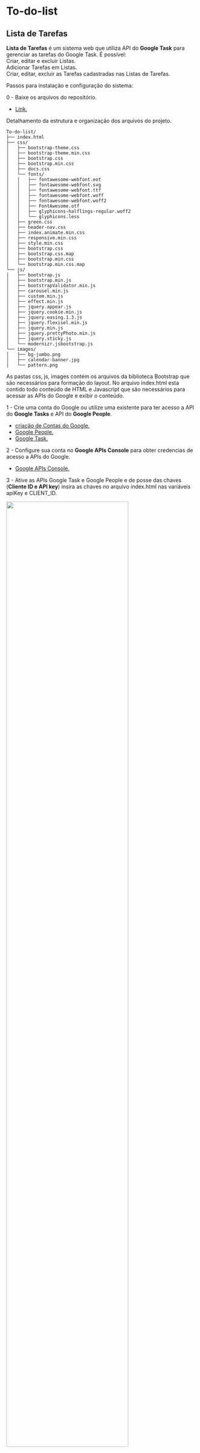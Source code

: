 # To-do-list

## <b>Lista de Tarefas</b>

<b>Lista de Tarefas</b> é um sistema web que utiliza API do <b>Google Task</b> para gerenciar as tarefas do Google Task.
É possível: 
<br>Criar, editar e excluir Listas.
<br>Adicionar Tarefas em Listas.
<br>Criar, editar, excluir as Tarefas cadastradas nas Listas de Tarefas.

Passos para instalação e configuração do sistema:

 0 - Baixe os arquivos do repositório.
  -  <a href="https://github.com/danielcordeirorosa/To-do-list/archive/master.zip" target="_blank">Link.</a>
  
Detalhamento da estrutura e organização dos arquivos do projeto.
```
To-do-list/
├── index.html
├── css/
│   ├── bootstrap-theme.css
│   ├── bootstrap-theme.min.css
│   ├── bootstrap.css
│   ├── bootstrap.min.css
│   ├── docs.css
│   └── fonts/
│   │   ├── fontawesome-webfont.eot
│   │   ├── fontawesome-webfont.svg
│   │   ├── fontawesome-webfont.ttf
│   │   ├── fontawesome-webfont.woff
│   │   ├── fontawesome-webfont.woff2
│   │   ├── FontAwesome.otf
│   │   ├── glyphicons-halflings-regular.woff2
│   │   └── glyphicons.less
│   ├── green.css
│   ├── header-nav.css
│   ├── index.animate.min.css
│   ├── responsive.min.css
│   ├── style.min.css
│   ├── bootstrap.css
│   ├── bootstrap.css.map
│   ├── bootstrap.min.css
│   └── bootstrap.min.css.map
└── js/
│   ├── bootstrap.js
│   ├── bootstrap.min.js
│   ├── bootstrapValidator.min.js
│   ├── carousel.min.js
│   ├── custom.min.js
│   ├── effect.min.js
│   ├── jquery.appear.js
│   ├── jquery.cookie.min.js
│   ├── jquery.easing.1.3.js
│   ├── jquery.flexisel.min.js
│   ├── jquery.min.js
│   ├── jquery.prettyPhoto.min.js
│   ├── jquery.sticky.js
│   └── modernizr.jsbootstrap.js
└── images/ 
│   ├── bg-jumbo.png
│   ├── calendar-banner.jpg
│   └── pattern.png
```

As pastas css, js, images contém  os arquivos da biblioteca Bootstrap que são necessários para formação do layout.
No arquivo index.html esta contido todo conteúdo de HTML e Javascript que são necessários para acessar as APIs do Google e exibir o conteúdo.

1 - Crie uma conta do Google ou utilize uma existente para ter acesso a API do <b>Google Tasks</b> e API do <b>Google People</b>.
  - <a href="https://accounts.google.com/SignUp" target="_blank">criação de Contas do Google.</a>
  - <a href="https://developers.google.com/people" target="_blank">Google People.</a>
  - <a href="https://developers.google.com/google-apps/tasks" target="_blank">Google Task.</a>
  
2 - Configure sua conta no <b>Google APIs Console</b> para obter credencias de acesso a APIs do Google.
  - <a href="https://console.developers.google.com" target="_blank">Google APIs Console.</a>

3 - Ative as APIs Google Task e Google People e de posse das chaves (<b>Cliente ID e API key</b>) insira as chaves no arquivo index.html nas variáveis apiKey e CLIENT_ID.

   <img src="https://firebasestorage.googleapis.com/v0/b/teste-lista-de-tarefas.appspot.com/o/selecionartaskapi.PNG?alt=media&token=7a9de262-ebc4-4740-834d-694ebd89690b" heigth='80%' width='80%'>
   <img src="https://firebasestorage.googleapis.com/v0/b/teste-lista-de-tarefas.appspot.com/o/adicionargooglepeople.PNG?alt=media&token=17b7e449-92c9-42ef-832f-3d52dad8e2c5" heigth='80%' width='80%'>
  <img src="https://firebasestorage.googleapis.com/v0/b/teste-lista-de-tarefas.appspot.com/o/credenciais.PNG?alt=media&token=2eeb83ab-5777-4ce8-9f19-ed3620d88208" heigth='50%' width='50%'>
    <img src="https://firebasestorage.googleapis.com/v0/b/teste-lista-de-tarefas.appspot.com/o/variaveisclientideapikey.PNG?alt=media&token=c15372de-0d14-4f3d-917a-7dc28835b03f" heigth='50%' width='80%'>

4 - De acordo com a política de segurança do Google para acesso as APIs é preciso ter um domínio e autorizar este domínio a utilizar as credencias das APIs ou utilizar http://localhost:8080.
  <img src="https://firebasestorage.googleapis.com/v0/b/teste-lista-de-tarefas.appspot.com/o/autorizardominio.PNG?alt=media&token=435f8b38-db3c-430f-a547-cca4c7d71897" heigth='80%' width='80%'>

5 - Após autorizar seu domínio a utilizar as credenciais basta fazer upload dos arquivos para seu Host no domínio autorizado.

